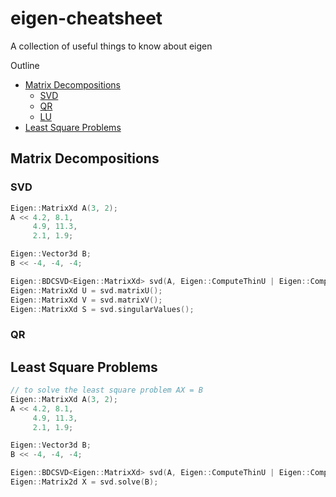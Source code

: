 # eigen-cheatsheet
A collection of useful things to know about eigen


Outline
- [Matrix Decompositions](#matrix-decompositions)
  - [SVD](#svd)
  - [QR](#qr)
  - [LU](#lu)
- [Least Square Problems](#least-square-problems)

## Matrix Decompositions

### SVD

```C++
Eigen::MatrixXd A(3, 2);
A << 4.2, 8.1,
     4.9, 11.3,
     2.1, 1.9;

Eigen::Vector3d B;
B << -4, -4, -4;

Eigen::BDCSVD<Eigen::MatrixXd> svd(A, Eigen::ComputeThinU | Eigen::ComputeThinV);
Eigen::MatrixXd U = svd.matrixU();
Eigen::MatrixXd V = svd.matrixV();
Eigen::MatrixXd S = svd.singularValues();

```

### QR

## Least Square Problems

```C++
// to solve the least square problem AX = B
Eigen::MatrixXd A(3, 2);
A << 4.2, 8.1,
     4.9, 11.3,
     2.1, 1.9;

Eigen::Vector3d B;
B << -4, -4, -4;

Eigen::BDCSVD<Eigen::MatrixXd> svd(A, Eigen::ComputeThinU | Eigen::ComputeThinV);
Eigen::Matrix2d X = svd.solve(B);

```
